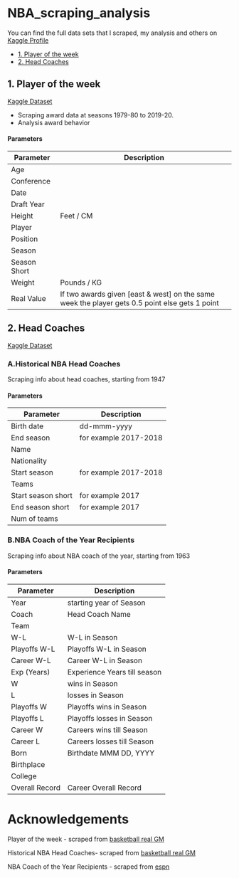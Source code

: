 # NBA_scraping_analysis
You can find the full data sets that I scraped, my analysis and others on [Kaggle Profile](https://www.kaggle.com/jacobbaruch)
- [1. Player of the week](#1-player-of-the-week)
- [2. Head Coaches](#2-head-coaches)

## 1. Player of the week 
[Kaggle Dataset](https://www.kaggle.com/jacobbaruch/nba-player-of-the-week)
* Scraping award data at seasons 1979-80 to 2019-20.
* Analysis award behavior

#### Parameters

 | Parameter |	Description	|
 | --- | --- |
 | Age| |
 | Conference | |
 | Date | |
 | Draft Year | |
 | Height | Feet / CM |
 | Player | |
 | Position | |
 | Season | |
 | Season Short | |
 | Weight | Pounds / KG|
 | Real Value | If two awards given [east & west] on the same week the player gets 0.5 point else gets 1 point |

## 2. Head Coaches 
[Kaggle Dataset](https://www.kaggle.com/jacobbaruch/nba-head-coaches)
### A.Historical NBA Head Coaches
 Scraping info about head coaches, starting from 1947

 #### Parameters

  | Parameter |	Description	|
  | --- | --- |
  | Birth date| dd-mmm-yyyy|
  | End season | for example 2017-2018 |
  | Name | |
  | Nationality | |
  | Start season | for example 2017-2018|
  | Teams | |
  | Start season short | for example 2017|
  | End season short | for example 2017|
  | Num of teams | |
 
### B.NBA Coach of the Year Recipients
 Scraping info about NBA coach of the year, starting from 1963

 #### Parameters

  | Parameter |	Description	|
  | --- | --- |
  | Year |	starting year of Season	|
  | Coach |	Head Coach Name|
  | Team | |
  | W-L | W-L in Season |
  | Playoffs W-L | Playoffs W-L in Season |
  | Career W-L | Career W-L in Season |
  | Exp (Years) | Experience Years till season |
  | W | wins in Season |  
  | L | losses in Season |
  | Playoffs W | Playoffs wins in Season|
  | Playoffs L | Playoffs losses in Season |
  | Career W | Careers wins till Season|
  | Career L | Careers losses till Season|
  | Born | Birthdate MMM DD, YYYY|
  | Birthplace | |
  | College | |
  | Overall Record | Career Overall Record |
  
# Acknowledgements

Player of the week - scraped from [basketball real GM](https://basketball.realgm.com/)

Historical NBA Head Coaches- scraped from [basketball real GM](https://basketball.realgm.com/nba/staff-members/20/Head-Coach/Historical)

NBA Coach of the Year Recipients - scraped from [espn](http://www.espn.com/nba/history/awards/_/id/34)
